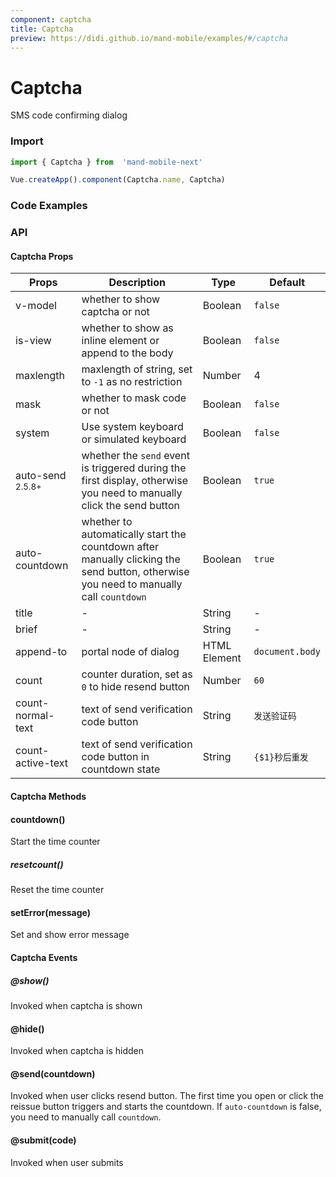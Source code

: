 ```yaml
---
component: captcha
title: Captcha
preview: https://didi.github.io/mand-mobile/examples/#/captcha
---
```


# Captcha

SMS code confirming dialog

### Import

```javascript
import { Captcha } from  'mand-mobile-next'

Vue.createApp().component(Captcha.name, Captcha)
```

### Code Examples

<demo-wrapper
  src="src/packages/captcha/demo"
  :demos="demos"
/>

<script setup>
const demos = import.meta.globEager('../../../src/packages/captcha/demo/demo*.vue')
</script>

<!-- DEMO -->

### API

#### Captcha Props
| Props | Description | Type | Default |
|----|-----|------|------|
| v-model | whether to show captcha or not | Boolean | `false` |
| is-view | whether to show as inline element or append to the body | Boolean |`false`|
| maxlength | maxlength of string, set to `-1` as no restriction | Number | 4 |
| mask | whether to mask code or not | Boolean | `false` |
| system | Use system keyboard or simulated keyboard | Boolean | `false` |
| auto-send <sup class="version-after">2.5.8+</sup> |whether the `send` event is triggered during the first display, otherwise you need to manually click the send button|Boolean|`true`|
| auto-countdown |whether to automatically start the countdown after manually clicking the send button, otherwise you need to manually call `countdown`|Boolean|`true`|
| title |-|String|-|
| brief |-|String|-|-|
| append-to | portal node of dialog | HTML Element | `document.body` |
| count | counter duration, set as `0` to hide resend button | Number | `60` |
| count-normal-text |text of send verification code button |String| `发送验证码` |
| count-active-text |text of send verification code button in countdown state|String| `{$1}秒后重发` |



#### Captcha Methods

#### countdown()
Start the time counter

##### resetcount()
Reset the time counter

#### setError(message)
Set and show error message

#### Captcha Events

##### @show()
Invoked when captcha is shown

#### @hide()
Invoked when captcha is hidden

#### @send(countdown)
Invoked when user clicks resend button. The first time you open or click the reissue button triggers and starts the countdown. If `auto-countdown` is false, you need to manually call `countdown`.

#### @submit(code)
Invoked when user submits
